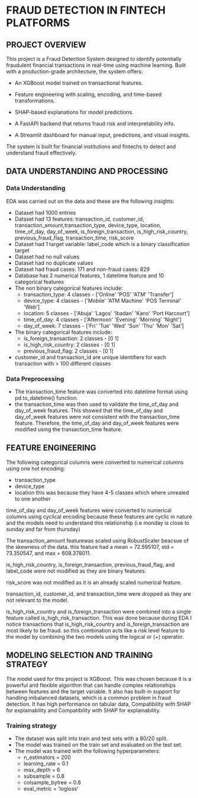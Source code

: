 # FRAUD DETECTION IN FINTECH PLATFORMS

## PROJECT OVERVIEW

This project is a Fraud Detection System designed to identify potentially fraudulent financial transactions in real-time using machine learning. Built with a production-grade architecture, the system offers:

- An XGBoost model trained on transactional features.

- Feature engineering with scaling, encoding, and time-based transformations.

- SHAP-based explanations for model predictions.

- A FastAPI backend that returns fraud risk and interpretability info.

- A Streamlit dashboard for manual input, predictions, and visual insights.

The system is built for financial institutions and fintechs to detect and understand fraud effectively.

## DATA UNDERSTANDING AND PROCESSING

### Data Understanding

EDA was carried out on the data and these are the following insights:

- Dataset had 1000 entries
- Dataset had 13 features: transaction_id, customer_id, transaction_amount,transaction_type, device_type, location, time_of_day, day_of_week, is_foreign_transaction, is_high_risk_country, previous_fraud_flag, transaction_time, risk_score
- Dataset had 1 target variable: label_code which is a binary classification target
- Dataset had no null values
- Dataset had no duplicate values
- Dataset had fraud cases: 171 and non-fraud cases: 829
- Database has 2 numerical features, 1 datetime feature and 10 categorical features
- The non binary categorical features include:
  - transaction_type: 4 classes - ['Online' 'POS' 'ATM' 'Transfer']
  - device_type: 4 classes - ['Mobile' 'ATM Machine' 'POS Terminal' 'Web']
  - location: 5 classes - ['Abuja' 'Lagos' 'Ibadan' 'Kano' 'Port Harcourt']
  - time_of_day: 4 classes - ['Afternoon' 'Evening' 'Morning' 'Night']
  - day_of_week: 7 classes - ['Fri' 'Tue' 'Wed' 'Sun' 'Thu' 'Mon' 'Sat']
- The binary categorical features include:
  - is_foreign_transaction: 2 classes - [0 1]
  - is_high_risk_country: 2 classes - [0 1]
  - previous_fraud_flag: 2 classes - [0 1]
- customer_id and transaction_id are unique identifiers for each transaction with > 100 different classes

### Data Preprocessing

- The transaction_time feature was converted into datetime format using pd.to_datetime() function.
- the transaction_time was then used to validate the time_of_day and day_of_week features. This showed that the time_of_day and day_of_week features were not consistent with the transaction_time feature. Therefore, the time_of_day and day_of_week features were modified using the transaction_time feature.

## FEATURE ENGINEERING

The following categorical columns were converted to numerical columns using one hot encoding:

- transaction_type
- device_type
- location
  this was because they have 4-5 classes which where unrealed to one another

time_of_day and day_of_week features were converted to numerical columns using cyclical encoding because these features are cyclic in nature and the models need to understand this relationship (i.e monday is close to sunday and far from thursday)

The transaction_amount featurewas scaled using RobustScaler beacsue of the skewness of the data. this feature had a mean = 72.595107, std = 73.350547, and max = 608.378011.

is_high_risk_country, is_foreign_transaction, previous_fraud_flag, and label_code were not modified as they are binary features.

risk_score was not modified as it is an already scaled numerical feature.

transaction_id, customer_id, and transaction_time were dropped as they are not relevant to the model.

is_high_risk_country and is_foreign_transaction were combined into a single feature called is_high_risk_transaction. This was done because during EDA I notice transactions that is_high_risk_country and is_foreign_transaction are most likely to be fraud. so this combination acts like a risk level feature to the model by combining the two models using the logical or (+) operator.

## MODELING SELECTION AND TRAINING STRATEGY

The model used for this project is XGBoost. This was chosen because it is a powerful and flexible algorithm that can handle complex relationships between features and the target variable. It also has built-in support for handling imbalanced datasets, which is a common problem in fraud detection. It has high performance on tabular data, Compatibility with SHAP for explainability and Compatibility with SHAP for explainability.

### Training strategy

- The dataset was split into train and test sets with a 80/20 split.
- The model was trained on the train set and evaluated on the test set.
- The model was trained with the following hyperparameters:
  - n_estimators = 200
  - learning_rate = 0.1
  - max_depth = 6
  - subsample = 0.8
  - colsample_bytree = 0.8
  - eval_metric = 'logloss'
